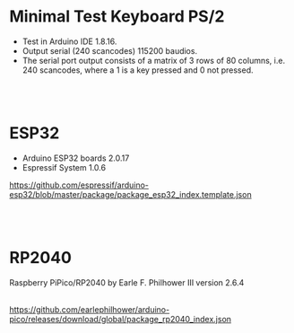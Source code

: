 <H1>Minimal Test Keyboard PS/2</H1>
<ul>
 <li>Test in Arduino IDE 1.8.16.</li> 
 <li>Output serial (240 scancodes) 115200 baudios.</li>
 <li>The serial port output consists of a matrix of 3 rows of 80 columns, i.e. 240 scancodes, where a 1 is a key pressed and 0 not pressed.</li>
</ul>

<br><br>
<h1>ESP32</h1>
<ul>
 <li>Arduino ESP32 boards 2.0.17</li>
 <li>Espressif System 1.0.6</li>
</ul>

<a href='https://github.com/espressif/arduino-esp32/blob/master/package/package_esp32_index.template.json'>https://github.com/espressif/arduino-esp32/blob/master/package/package_esp32_index.template.json</a>

<br><br>
<h1>RP2040</h1>
Raspberry PiPico/RP2040 by Earle F. Philhower III version 2.6.4<br><br>

<a href='https://github.com/earlephilhower/arduino-pico/releases/download/global/package_rp2040_index.json'>https://github.com/earlephilhower/arduino-pico/releases/download/global/package_rp2040_index.json</a>


